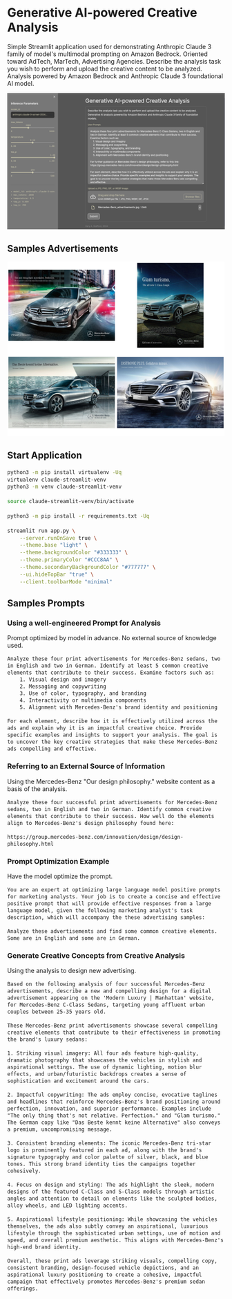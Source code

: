 # Generative AI-powered Creative Analysis

Simple Streamlit application used for demonstrating Anthropic Claude 3 family of model's multimodal prompting on Amazon Bedrock. Oriented toward AdTech, MarTech, Advertising Agencies. Describe the analysis task you wish to perform and upload the creative content to be analyzed. Analysis powered by Amazon Bedrock and Anthropic Claude 3 foundational AI model.

![Screenshot](screengrab5.png)

## Samples Advertisements

![Mercedes-Benz Ads](Mercedes-Benz_advertisements.jpg)

## Start Application

```sh
python3 -m pip install virtualenv -Uq
virtualenv claude-streamlit-venv
python3 -m venv claude-streamlit-venv

source claude-streamlit-venv/bin/activate

python3 -m pip install -r requirements.txt -Uq

streamlit run app.py \
    --server.runOnSave true \
    --theme.base "light" \
    --theme.backgroundColor "#333333" \
    --theme.primaryColor "#CCC8AA" \
    --theme.secondaryBackgroundColor "#777777" \
    --ui.hideTopBar "true" \
    --client.toolbarMode "minimal"
```


## Samples Prompts

### Using a well-engineered Prompt for Analysis

Prompt optimized by model in advance. No external source of knowledge used.

```text
Analyze these four print advertisements for Mercedes-Benz sedans, two in English and two in German. Identify at least 5 common creative elements that contribute to their success. Examine factors such as:
    1. Visual design and imagery
    2. Messaging and copywriting
    3. Use of color, typography, and branding
    4. Interactivity or multimedia components
    5. Alignment with Mercedes-Benz's brand identity and positioning

For each element, describe how it is effectively utilized across the ads and explain why it is an impactful creative choice. Provide specific examples and insights to support your analysis. The goal is to uncover the key creative strategies that make these Mercedes-Benz ads compelling and effective.
```

### Referring to an External Source of Information

Using the Mercedes-Benz "Our design philosophy." website content as a basis of the analysis.

```text
Analyze these four successful print advertisements for Mercedes-Benz sedans, two in English and two in German. Identify common creative elements that contribute to their success. How well do the elements align to Mercedes-Benz's design philosophy found here:

https://group.mercedes-benz.com/innovation/design/design-philosophy.html
```

### Prompt Optimization Example

Have the model optimize the prompt.

```text
You are an expert at optimizing large language model positive prompts for marketing analysts. Your job is to create a concise and effective positive prompt that will provide effective responses from a large language model, given the following marketing analyst's task description, which will accompany the these advertising samples:

Analyze these advertisements and find some common creative elements. Some are in English and some are in German.
```

### Generate Creative Concepts from Creative Analysis

Using the analysis to design new advertising.

```text
Based on the following analysis of four successful Mercedes-Benz advertisements, describe a new and compelling design for a digital advertisement appearing on the 'Modern Luxury | Manhattan' website, for Mercedes-Benz C-Class Sedans, targeting young affluent urban couples between 25-35 years old.

These Mercedes-Benz print advertisements showcase several compelling creative elements that contribute to their effectiveness in promoting the brand's luxury sedans:

1. Striking visual imagery: All four ads feature high-quality, dramatic photography that showcases the vehicles in stylish and aspirational settings. The use of dynamic lighting, motion blur effects, and urban/futuristic backdrops creates a sense of sophistication and excitement around the cars.

2. Impactful copywriting: The ads employ concise, evocative taglines and headlines that reinforce Mercedes-Benz's brand positioning around perfection, innovation, and superior performance. Examples include "The only thing that's not relative. Perfection." and "Glam turismo." The German copy like "Das Beste kennt keine Alternative" also conveys a premium, uncompromising message.

3. Consistent branding elements: The iconic Mercedes-Benz tri-star logo is prominently featured in each ad, along with the brand's signature typography and color palette of silver, black, and blue tones. This strong brand identity ties the campaigns together cohesively.

4. Focus on design and styling: The ads highlight the sleek, modern designs of the featured C-Class and S-Class models through artistic angles and attention to detail on elements like the sculpted bodies, alloy wheels, and LED lighting accents.

5. Aspirational lifestyle positioning: While showcasing the vehicles themselves, the ads also subtly convey an aspirational, luxurious lifestyle through the sophisticated urban settings, use of motion and speed, and overall premium aesthetic. This aligns with Mercedes-Benz's high-end brand identity.

Overall, these print ads leverage striking visuals, compelling copy, consistent branding, design-focused vehicle depictions, and an aspirational luxury positioning to create a cohesive, impactful campaign that effectively promotes Mercedes-Benz's premium sedan offerings.
```
